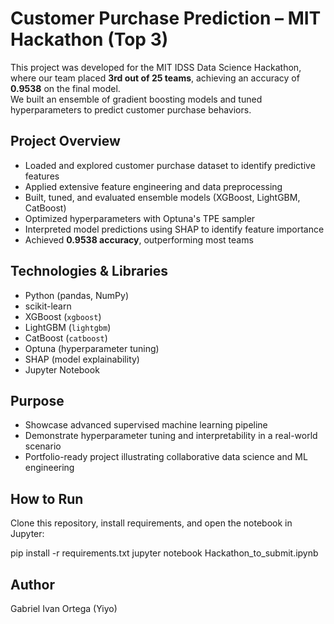 # Customer Purchase Prediction – MIT Hackathon (Top 3)

This project was developed for the MIT IDSS Data Science Hackathon, where our team placed **3rd out of 25 teams**, achieving an accuracy of **0.9538** on the final model.  
We built an ensemble of gradient boosting models and tuned hyperparameters to predict customer purchase behaviors.

## **Project Overview**
- Loaded and explored customer purchase dataset to identify predictive features
- Applied extensive feature engineering and data preprocessing
- Built, tuned, and evaluated ensemble models (XGBoost, LightGBM, CatBoost)
- Optimized hyperparameters with Optuna's TPE sampler
- Interpreted model predictions using SHAP to identify feature importance
- Achieved **0.9538 accuracy**, outperforming most teams

## **Technologies & Libraries**
- Python (pandas, NumPy)
- scikit-learn
- XGBoost (`xgboost`)
- LightGBM (`lightgbm`)
- CatBoost (`catboost`)
- Optuna (hyperparameter tuning)
- SHAP (model explainability)
- Jupyter Notebook

## **Purpose**
- Showcase advanced supervised machine learning pipeline
- Demonstrate hyperparameter tuning and interpretability in a real-world scenario
- Portfolio-ready project illustrating collaborative data science and ML engineering

## **How to Run**
Clone this repository, install requirements, and open the notebook in Jupyter:

pip install -r requirements.txt
jupyter notebook Hackathon_to_submit.ipynb

## **Author**
Gabriel Ivan Ortega (Yiyo)
